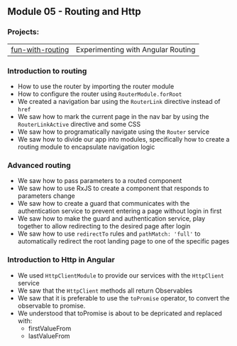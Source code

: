 ## Module 05 - Routing and Http
### Projects:
|     |     |
| --- | --- |
| [fun-with-routing](fun-with-routing/) | Experimenting with Angular Routing |

### Introduction to routing
* How to use the router by importing the router module
* How to configure the router using `RouterModule.forRoot`
* We created a navigation bar using the `RouterLink` directive instead of `href`
* We saw how to mark the current page in the nav bar by using the `RouterLinkActive` directive and some CSS
* We saw how to programatically navigate using the `Router` service
* We saw how to divide our app into modules, specifically how to create a routing module to encapsulate navigation logic

### Advanced routing
* We saw how to pass parameters to a routed component
* We saw how to use RxJS to create a component that responds to parameters change
* We saw how to create a guard that communicates with the authentication service to prevent entering a page without login in first
* We saw how to make the guard and authentication service, play together to allow redirecting to the desired page after login
* We saw how to use `redirectTo` rules and `pathMatch: 'full'` to automatically redirect the root landing page to one of the specific pages


### Introduction to Http in Angular
* We used `HttpClientModule` to provide our services with the `HttpClient` service
* We saw that the `HttpClient` methods all return Observables
* We saw that it is preferable to use the `toPromise` operator, to convert the observable to promise.
* We understood that toPromise is about to be depricated and replaced with: 
    - firstValueFrom
    - lastValueFrom
